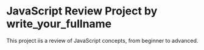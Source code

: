 # JavaScript Review Project by write_your_fullname
This project iis a review of JavaScript concepts, from beginner to advanced.